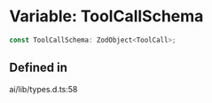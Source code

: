 # Variable: ToolCallSchema

```ts
const ToolCallSchema: ZodObject<ToolCall>;
```

## Defined in

ai/lib/types.d.ts:58
